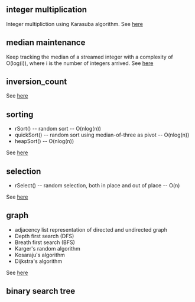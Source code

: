 ## integer multiplication

Integer multipliction using Karasuba algorithm. See [here](./integer_multiplication)

## median maintenance

Keep tracking the median of a streamed integer with a complexity of O(log(i)), where i is the number of integers arrived. See [here](./median_maintenance) 

## inversion_count

See [here](./inversion_count)

## sorting

* rSort() -- random sort -- O(nlog(n))
* quickSort() -- random sort using median-of-three as pivot -- O(nlog(n))
* heapSort() -- O(nlog(n))

See [here](./sorting_and_selection)

## selection

* rSelect() -- random selection, both in place and out of place -- O(n)

See [here](./sorting_and_selection)

## graph

* adjacency list representation of directed and undirected graph
* Depth first search (DFS)
* Breath first search (BFS)
* Karger's random algorithm
* Kosaraju's algorithm
* Dijkstra's algorithm

See [here](./graph)

## binary search tree
